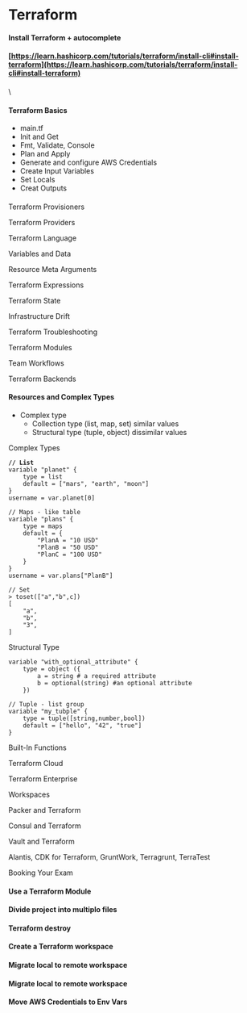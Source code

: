 # Terraform

#### Install Terraform + autocomplete &#x20;

#### [https://learn.hashicorp.com/tutorials/terraform/install-cli#install-terraform](https://learn.hashicorp.com/tutorials/terraform/install-cli#install-terraform)

####

\


#### Terraform Basics

* main.tf
* Init and Get
* Fmt, Validate, Console
* Plan and Apply
* Generate and configure AWS Credentials
* Create Input Variables
* Set Locals
* Creat Outputs



####

#### &#x20;



Terraform Provisioners

Terraform Providers

Terraform Language

Variables and Data

Resource Meta Arguments

Terraform Expressions

Terraform State

Infrastructure Drift

Terraform Troubleshooting

Terraform Modules

Team Workflows

Terraform Backends



#### Resources and Complex Types

* Complex type&#x20;
  * Collection type (list, map, set) similar values
  * Structural type (tuple, object) dissimilar values&#x20;

Complex Types

<pre class="language-hcl" data-overflow="wrap"><code class="lang-hcl"><strong>// List 
</strong>variable "planet" {
    type = list
    default = ["mars", "earth", "moon"]
}
username = var.planet[0]</code></pre>

```hcl
// Maps - like table 
variable "plans" {
    type = maps
    default = {
        "PlanA = "10 USD"
        "PlanB = "50 USD"
        "PlanC = "100 USD"
    }
}
username = var.plans["PlanB"]
```

```hcl
// Set
> toset(["a","b",c])
[
    "a",
    "b",
    "3",
]
```

Structural Type

```hcl
variable "with_optional_attribute" {
    type = object ({
        a = string # a required attribute 
        b = optional(string) #an optional attribute
    })      
```

```hcl
// Tuple - list group
variable "my_tubple" {
    type = tuple([string,number,bool])
    default = ["hello", "42", "true"]
}
```





Built-In Functions

Terraform Cloud

Terraform Enterprise

&#x20;Workspaces

Packer and Terraform

Consul and Terraform

Vault and Terraform

Alantis, CDK for Terraform, GruntWork, Terragrunt, TerraTest

Booking Your Exam



####



#### Use a Terraform Module



#### Divide project into multiplo files



#### Terraform destroy



#### Create a Terraform workspace



#### Migrate local to remote workspace



#### Migrate local to remote workspace



#### Move AWS Credentials to Env Vars&#x20;



&#x20;

